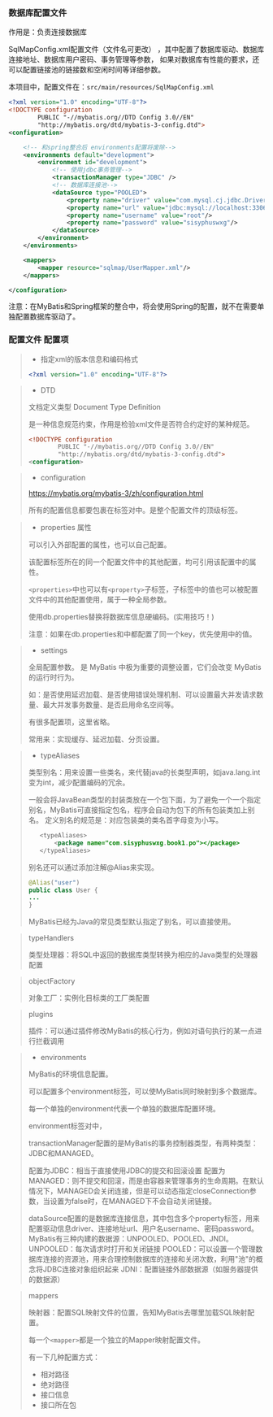 




### 数据库配置文件

作用是：负责连接数据库

SqlMapConfig.xml配置文件（文件名可更改） ，其中配置了数据库驱动、数据库连接地址、数据库用户密码、事务管理等参数，
如果对数据库有性能的要求，还可以配置链接池的链接数和空闲时间等详细参数。

本项目中，配置文件在：`src/main/resources/SqlMapConfig.xml`

```xml
<?xml version="1.0" encoding="UTF-8"?>
<!DOCTYPE configuration
        PUBLIC "-//mybatis.org//DTD Config 3.0//EN"
        "http://mybatis.org/dtd/mybatis-3-config.dtd">
<configuration>

    <!-- 和spring整合后 environments配置将废除-->
    <environments default="development">
        <environment id="development">
            <!-- 使用jdbc事务管理-->
            <transactionManager type="JDBC" />
            <!-- 数据库连接池-->
            <dataSource type="POOLED">
                <property name="driver" value="com.mysql.cj.jdbc.Driver"/>
                <property name="url" value="jdbc:mysql://localhost:3306/mybatis_test"/>
                <property name="username" value="root"/>
                <property name="password" value="sisyphuswxg"/>
            </dataSource>
        </environment>
    </environments>

    <mappers>
        <mapper resource="sqlmap/UserMapper.xml"/>
    </mappers>

</configuration>
```

注意：在MyBatis和Spring框架的整合中，将会使用Spring的配置，就不在需要单独配置数据库驱动了。


### 配置文件 配置项


> - 指定xml的版本信息和编码格式
> 
> ```xml
> <?xml version="1.0" encoding="UTF-8"?>
> ```


> - DTD
> 
> 文档定义类型 Document Type Definition
> 
> 是一种信息规范约束，作用是检验xml文件是否符合约定好的某种规范。
> 
> ```xml
> <!DOCTYPE configuration
>         PUBLIC "-//mybatis.org//DTD Config 3.0//EN"
>         "http://mybatis.org/dtd/mybatis-3-config.dtd">
> <configuration>
> ```


> - configuration 
> 
> https://mybatis.org/mybatis-3/zh/configuration.html
> 
> 所有的配置信息都要包裹在<configuration>标签对中。是整个配置文件的顶级标签。


> - properties 属性
> 
> 可以引入外部配置的属性，也可以自己配置。
> 
> 该配置标签所在的同一个配置文件中的其他配置，均可引用该配置中的属性。
> 
> `<properties>`中也可以有`<property>`子标签，子标签中的值也可以被配置文件中的其他配置使用，属于一种全局参数。
> 
> 使用db.properties替换将数据库信息硬编码。(实用技巧！)
> 
> 注意：如果在db.properties和<property>中都配置了同一个key，优先使用<property>中的值。



> - settings
> 
> 全局配置参数。
> 是 MyBatis 中极为重要的调整设置，它们会改变 MyBatis 的运行时行为。
> 
> 如：是否使用延迟加载、是否使用错误处理机制、可以设置最大并发请求数量、最大并发事务数量、是否启用命名空间等。
> 
> 有很多配置项，这里省略。
> 
> 常用来：实现缓存、延迟加载、分页设置。


> - typeAliases
> 
> 类型别名：用来设置一些类名，来代替java的长类型声明，如java.lang.int变为int，减少配置编码的冗余。
> 
> 一般会将JavaBean类型的封装类放在一个包下面，为了避免一个一个指定别名，MyBatis可直接指定包名，程序会自动为包下的所有包装类加上别名。
> 定义别名的规范是：对应包装类的类名首字母变为小写。
> 
> ```java
>    <typeAliases>
>        <package name="com.sisyphuswxg.book1.po"></package>
>    </typeAliases>
>```
> 
> 别名还可以通过添加注解@Alias来实现。
> ```java
> @Alias("user")
> public class User {
> ...
> }
> ```
> 
> MyBatis已经为Java的常见类型默认指定了别名，可以直接使用。


> typeHandlers 
>
> 类型处理器：将SQL中返回的数据库类型转换为相应的Java类型的处理器配置


> objectFactory 
>
> 对象工厂：实例化目标类的工厂类配置


> plugins
>
> 插件：可以通过插件修改MyBatis的核心行为，例如对语句执行的某一点进行拦截调用


> - environments
> 
> MyBatis的环境信息配置。
> 
> 可以配置多个environment标签，可以使MyBatis同时映射到多个数据库。
>
> 每一个单独的environment代表一个单独的数据库配置环境。
> 
> environment标签对中，
> 
> transactionManager配置的是MyBatis的事务控制器类型，有两种类型：JDBC和MANAGED。
> 
> 配置为JDBC：相当于直接使用JDBC的提交和回滚设置
> 配置为MANAGED：则不提交和回滚，而是由容器来管理事务的生命周期。在默认情况下，MANAGED会关闭连接，但是可以动态指定closeConnection参数，当设置为false时，在MANAGED下不会自动关闭链接。
> 
> dataSource配置的是数据库连接信息，其中包含多个property标签，用来配置驱动信息driver、连接地址url、用户名username、密码password。
> MyBatis有三种内建的数据源：UNPOOLED、POOLED、JNDI。
> UNPOOLED：每次请求时打开和关闭链接
> POOLED：可以设置一个管理数据库连接的资源池，用来合理控制数据库的连接和关闭次数，利用"池"的概念将JDBC连接对象组织起来
> JDNI：配置链接外部数据源（如服务器提供的数据源）


> mappers 
> 
> 映射器：配置SQL映射文件的位置，告知MyBatis去哪里加载SQL映射配置。
>
> 每一个`<mapper>`都是一个独立的Mapper映射配置文件。
> 
> 有一下几种配置方式：
> - 相对路径
> - 绝对路径
> - 接口信息
> - 接口所在包










